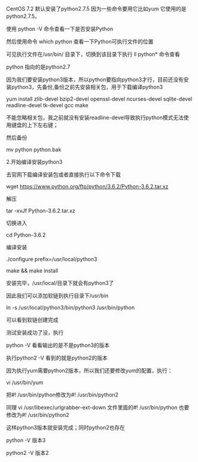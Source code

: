 CentOS 7.2 默认安装了python2.7.5 因为一些命令要用它比如yum 它使用的是python2.7.5。

使用 python -V 命令查看一下是否安装Python

然后使用命令 which python 查看一下Python可执行文件的位置



可见执行文件在/usr/bin/ 目录下，切换到该目录下执行 ll python* 命令查看 



python 指向的是python2.7

因为我们要安装python3版本，所以python要指向python3才行，目前还没有安装python3，先备份,备份之前先安装相关包，用于下载编译python3

yum install zlib-devel bzip2-devel openssl-devel ncurses-devel sqlite-devel readline-devel tk-devel gcc make

不能忽略相关包，我之前就没有安装readline-devel导致执行python模式无法使用键盘的上下左右键；

然后备份

mv python python.bak

2.开始编译安装python3

去官网下载编译安装包或者直接执行以下命令下载

wget https://www.python.org/ftp/python/3.6.2/Python-3.6.2.tar.xz

解压

tar -xvJf  Python-3.6.2.tar.xz

切换进入

cd Python-3.6.2

编译安装

./configure prefix=/usr/local/python3

make && make install

安装完毕，/usr/local/目录下就会有python3了

因此我们可以添加软链到执行目录下/usr/bin

ln -s /usr/local/python3/bin/python3 /usr/bin/python



可以看到软链创建完成

测试安装成功了没，执行

python -V  看看输出的是不是python3的版本

执行python2 -V  看到的就是python2的版本

因为执行yum需要python2版本，所以我们还要修改yum的配置，执行：

vi /usr/bin/yum

把#! /usr/bin/python修改为#! /usr/bin/python2



 

同理 vi /usr/libexec/urlgrabber-ext-down 文件里面的#! /usr/bin/python 也要修改为#! /usr/bin/python2

 

这样python3版本就安装完成；同时python2也存在

python -V   版本3 

python2 -V 版本2